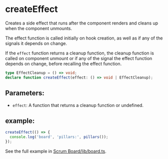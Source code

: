# createEffect

Creates a side effect that runs after the component renders and cleans up when the component unmounts.

The effect function is called initially on hook creation, as well as if any of the signals it depends on change.

If the `effect` function returns a cleanup function, the cleanup function is called on component unmount or if
any of the signal the effect function depends on change, before recalling the effect function.

```typescript
type EffectCleanup = () => void;
declare function createEffect(effect: () => void | EffectCleanup);
```

## Parameters:

- `effect`: A function that returns a cleanup function or undefined.

## example:

```typescript
createEffect(() => {
  console.log('board', 'pillars:', pillars());
});
```

See the full example in [Scrum Board/lib/board.ts](../../../../examples/jay/scrum-board/lib/board.ts).
